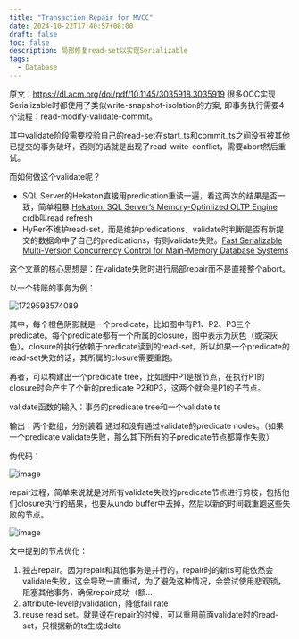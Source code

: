 ```yaml
---
title: "Transaction Repair for MVCC"
date: 2024-10-22T17:40:57+08:00
draft: false
toc: false
description: 局部修复read-set以实现Serializable
tags: 
  - Database
---
```



原文：https://dl.acm.org/doi/pdf/10.1145/3035918.3035919
很多OCC实现Serializable时都使用了类似write-snapshot-isolation的方案, 即事务执行需要4个流程：read-modify-validate-commit。

其中validate阶段需要校验自己的read-set在start_ts和commit_ts之间没有被其他已提交的事务破坏，否则的话就是出现了read-write-conflict，需要abort然后重试。

而如何做这个validate呢？
- SQL Server的Hekaton直接用predication重读一遍，看这两次的结果是否一致，简单粗暴  [Hekaton: SQL Server’s Memory-Optimized OLTP Engine](https://www.microsoft.com/en-us/research/wp-content/uploads/2013/06/Hekaton-Sigmod2013-final.pdf) crdb叫read refresh
- HyPer不维护read-set，而是维护predications，validate时判断是否有新提交的数据命中了自己的predications，有则validate失败。[Fast Serializable Multi-Version Concurrency Control for Main-Memory Database Systems](https://15721.courses.cs.cmu.edu/spring2019/papers/04-mvcc2/p677-neumann.pdf)

这个文章的核心思想是：在validate失败时进行局部repair而不是直接整个abort。

以一个转账的事务为例：

![1729593574089](https://github.com/user-attachments/assets/03b43813-bec1-463a-9ab5-53f88453717b)


其中，每个橙色阴影就是一个predicate，比如图中有P1、P2、P3三个predicate。每个predicate都有一个所属的closure，图中表示为灰色（或深灰色）。closure的执行依赖于predicate读到的read-set，所以如果一个predicate的read-set失效的话，其所属的closure需要重跑。

再者，可以构建出一个predicate tree，比如图中P1是根节点，在执行P1的closure时会产生了个新的predicate P2和P3，这两个就会是P1的子节点。

validate函数的输入：事务的predicate tree和一个validate ts

输出：两个数组，分别装着 通过和没有通过validate的predicate nodes。（如果一个predicate validate失败，那么其下所有的子predicate节点都算作失败）

伪代码：

![image](https://github.com/user-attachments/assets/be56f2f9-504c-4ca6-805a-41bfec798c3d)

repair过程，简单来说就是对所有validate失败的predicate节点进行剪枝，包括他们closure执行的结果，也要从undo buffer中去掉，然后以新的时间戳重跑这些失败的节点。

![image](https://github.com/user-attachments/assets/f87a0f31-1759-4bb6-9725-d4b1295700c9)

文中提到的节点优化：
1. 独占repair。因为repair和其他事务是并行的，repair时的新ts可能依然会validate失败，这会导致一直重试，为了避免这种情况，会尝试使用悲观锁，阻塞其他事务，确保repair成功（额...
2. attribute-level的validation，降低fail rate
3. reuse read set。就是说在repair的时候，可以重用前面validate时的read-set，只根据新的ts生成delta
